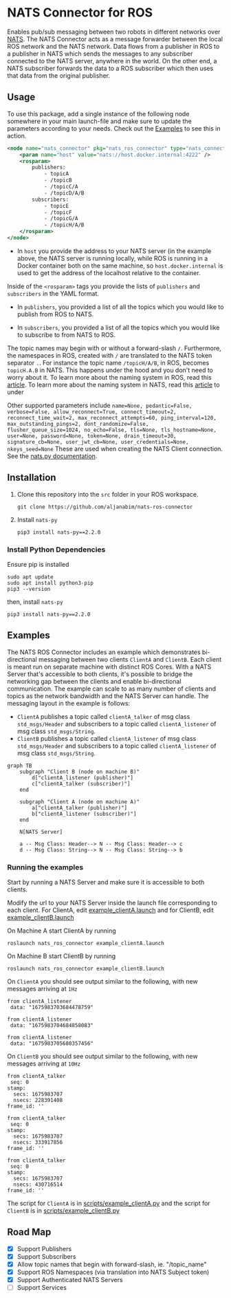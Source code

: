 # NATS Connector for ROS

Enables pub/sub messaging between two robots in different networks over [NATS](https://nats.io/). The NATS Connector acts as a message forwarder between the local ROS network and the NATS network. Data flows from a publisher in ROS to a publisher in NATS which sends the messages to any subscriber connected to the NATS server, anywhere in the world. On the other end, a NATS subscriber forwards the data to a ROS subscriber which then uses that data from the original publisher.

## Usage

To use this package, add a single instance of the following node somewhere in your main launch-file and make sure to update the parameters according to your needs. Check out the [Examples](#Examples) to see this in action.

```xml
<node name="nats_connector" pkg="nats_ros_connector" type="nats_connector.py" output="screen">
    <param name="host" value="nats://host.docker.internal:4222" />
    <rosparam>
        publishers:
            - topicA
            - /topicB
            - /topicC/A
            - /topicD/A/B
        subscribers:
            - topicE
            - /topicF
            - /topicG/A
            - /topicH/A/B
    </rosparam>
</node>
```

-   In `host` you provide the address to your NATS server (in the example above, the NATS server is running locally, while ROS is running in a Docker container both on the same machine, so `host.docker.internal` is used to get the address of the localhost relative to the container.

Inside of the `<rosparam>` tags you provide the lists of `publishers` and `subscribers` in the YAML format.

-   In `publishers`, you provided a list of all the topics which you would like to publish from ROS to NATS.

-   In `subscribers`, you provided a list of all the topics which you would like to subscribe to from NATS to ROS.

The topic names may begin with or without a forward-slash `/`. Furthermore, the namespaces in ROS, created with `/` are translated to the NATS token separator `.`. For instance the topic name `/topicH/A/B`, in ROS, becomes `topicH.A.B` in NATS. This happens under the hood and you don't need to worry about it. To learn more about the naming system in ROS, read this [article](http://wiki.ros.org/Names). To learn more about the naming system in NATS, read this [article](https://docs.nats.io/nats-concepts/subjects) to under

Other supported parameters include `name=None, pedantic=False, verbose=False, allow_reconnect=True, connect_timeout=2, reconnect_time_wait=2, max_reconnect_attempts=60, ping_interval=120, max_outstanding_pings=2, dont_randomize=False, flusher_queue_size=1024, no_echo=False, tls=None, tls_hostname=None, user=None, password=None, token=None, drain_timeout=30, signature_cb=None, user_jwt_cb=None, user_credentials=None, nkeys_seed=None`
These are used when creating the NATS Client connection. See the [nats.py documentation](https://nats-io.github.io/nats.py/modules.html#asyncio-client).

## Installation

1. Clone this repository into the `src` folder in your ROS workspace.

    ```
    git clone https://github.com/aljanabim/nats-ros-connector
    ```

2. Install `nats-py`

    ```
    pip3 install nats-py==2.2.0
    ```

### Install Python Dependencies

Ensure pip is installed

```
sudo apt update
sudo apt install python3-pip
pip3 --version
```

then, install `nats-py`

```
pip3 install nats-py==2.2.0
```

## Examples

The NATS ROS Connector includes an example which demonstrates bi-directional messaging between two clients `ClientA` and `ClientB`. Each client is meant run on separate machine with distinct ROS Cores. With a NATS Server that's accessible to both clients, it's possible to bridge the networking gap between the clients and enable bi-directional communication. The example can scale to as many number of clients and topics as the network bandwidth and the NATS Server can handle. The messaging layout in the example is follows:

-   `ClientA` publishes a topic called `clientA_talker` of msg class `std_msgs/Header` and subscribers to a topic called `clientA_listener` of msg class `std_msgs/String`.
-   `ClientB` publishes a topic called `clientA_listener` of msg class `std_msgs/Header` and subscribers to a topic called `clientA_listener` of msg class `std_msgs/String`.

```mermaid
graph TB
    subgraph "Client B (node on machine B)"
        d["clientA_listener (publisher)"]
        c["clientA_talker (subscriber)"]
    end

    subgraph "Client A (node on machine A)"
        a["clientA_talker (publisher)"]
        b["clientA_listener (subscriber)"]
    end

    N[NATS Server]

    a -- Msg Class: Header--> N -- Msg Class: Header--> c
    d -- Msg Class: String--> N -- Msg Class: String--> b

```

### Running the examples

Start by running a NATS Server and make sure it is accessible to both clients.

Modify the url to your NATS Server inside the launch file corresponding to each client. For ClientA, edit [example_clientA.launch](./launch/example_clientA.launch) and for ClientB, edit [example_clientB.launch](./launch/example_clientB.launch)

On Machine A start ClientA by running

```
roslaunch nats_ros_connector example_clientA.launch
```

On Machine B start ClientB by running

```
roslaunch nats_ros_connector example_clientB.launch
```

On `ClientA` you should see output similar to the following, with new messages arriving at `1Hz`

```
from clientA_listener
 data: "1675983703684478759"

from clientA_listener
 data: "1675983704684858083"

from clientA_listener
 data: "1675983705680357456"
```

On `ClientB` you should see output similar to the following, with new messages arriving at `10Hz`

```
from clientA_talker
 seq: 0
stamp:
  secs: 1675983707
  nsecs: 228391408
frame_id: ''

from clientA_talker
 seq: 0
stamp:
  secs: 1675983707
  nsecs: 333917856
frame_id: ''

from clientA_talker
 seq: 0
stamp:
  secs: 1675983707
  nsecs: 430716514
frame_id: ''
```

The script for `ClientA` is in [scripts/example_clientA.py](./scripts/example_clientA.py) and the script for `ClientB` is in [scripts/example_clientB.py](./scripts/example_clientB.py)

## Road Map

-   [x] Support Publishers
-   [x] Support Subscribers
-   [x] Allow topic names that begin with forward-slash, ie. "/topic_name"
-   [x] Support ROS Namespaces (via translation into NATS Subject token)
-   [x] Support Authenticated NATS Servers
-   [ ] Support Services
